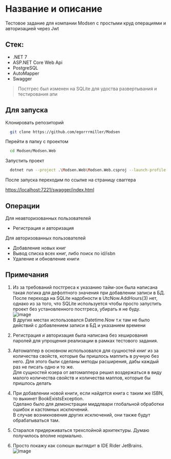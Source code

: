 
# Название и описание

Тестовое задание для компании Modsen с простыми круд операциями и авторизацией через Jwt

## Стек:
- .NET 7
- ASP.NET Core Web Api
- PostgreSQL
- AutoMapper
- Swagger
> Постгрес был изменен на SQLite для удоства развертывания и тестирования апи

## Для запуска

Клонировать репозиторий

```bash
  git clone https://github.com/egorrrmiller/Modsen
```

Перейти в папку с проектом

```bash
  cd Modsen/Modsen.Web
```

Запустить проект

```bash
  dotnet run --project .\Modsen.Web\Modsen.Web.csproj --launch-profile https
```

После запуска переходим по ссылке на страницу сваггера

<https://localhost:7221/swagger/index.html>


## Операции

Для неавторизованных пользователей
- Регистрация и авторизация

Для авторизованных пользователей
- Добавление новых книг
- Вывод списка всех книг, либо поиск по id/isbn
- Удаление и обновление книги


## Примечания
1. Из за требований постгреса к указанию тайм-зон была написана такая логика для дефолтного значения при добавлении записи в БД. <br/>
После перехода на SQLite надобности в UtcNow.AddHours(3) нет, однако из за того, что SQLite используется чтобы просто запустить проект без установленного постгреса, убирать я не буду. <br/>
![image](https://user-images.githubusercontent.com/44502536/233639053-3041f862-769d-4fc5-9536-de4241fcb8f2.png) <br/>
В других местах использовался Datetime.Now т.к там не было действий с добавлением записи в БД и указанием времени

2. Регистрация и авторизация была написана без хеширования паролей для упрощения реализации в рамках тестового задания.

3. Автомаппер в основном использовался для сущностей книг из за количества свойств, которые бы пришлось маппить в ручную без него. Для этого были сделаны методы расширения, дабы каждый раз не писать одно и то же. <br/>
Для сущностей юзера от автомаппера решил воздержаться в виду малого количества свойств и количества маппов, которые бы пришлось делать

4. При добавлении новой книги, если найдется книга с таким же ISBN, то выкинет BookExistsException. <br/>
Сделано было для демонстрации миддлвари глобальной обработки ошибок и кастомных исключений. <br/>
В случае возникновения других исключений, они также будут обрабатываться там.

5. Старался придерживаться трехслойной архитектуры. Думаю получилось вполне нормально.

6. Просто покажу как солюшн выглядит в IDE Rider JetBrains. <br/>
![image](https://user-images.githubusercontent.com/44502536/233641501-13d00aa6-fa55-4058-a03b-8694b0df309a.png)

